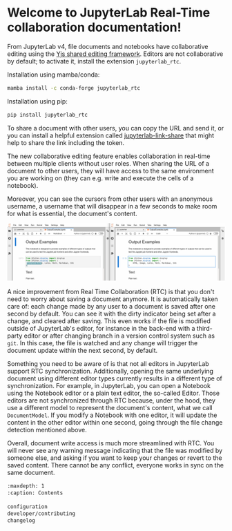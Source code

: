 <!--
jupyter-ydoc documentation master file, created by
sphinx-quickstart on Wed Nov 23 12:45:39 2022.
You can adapt this file completely to your liking, but it should at least
contain the root `toctree` directive.
-->

# Welcome to JupyterLab Real-Time collaboration documentation!


From JupyterLab v4, file documents and notebooks have collaborative
editing using the [Yjs shared editing framework](https://github.com/yjs/yjs).
Editors are not collaborative by default; to activate it, install the extension
`jupyterlab_rtc`.

Installation using mamba/conda:

```sh
mamba install -c conda-forge jupyterlab_rtc
```

Installation using pip:

```sh
pip install jupyterlab_rtc
```

To share a document with other users, you can copy the URL and send it, or you
can install a helpful extension called
[jupyterlab-link-share](https://github.com/jupyterlab-contrib/jupyterlab-link-share)
that might help to share the link including the token.

The new collaborative editing feature enables collaboration in real-time
between multiple clients without user roles. When sharing the URL of a
document to other users, they will have access to the same environment you
are working on (they can e.g. write and execute the cells of a notebook).

Moreover, you can see the cursors from other users with an anonymous
username, a username that will disappear in a few seconds to make room
for what is essential, the document's content.

![Shared cursors](images/rtc_shared_cursors.png)

A nice improvement from Real Time Collaboration (RTC) is that you don't need to worry
about saving a document anymore. It is automatically taken care of: each change made by
any user to a document is saved after one second by default. You can see it with the dirty indicator
being set after a change, and cleared after saving. This even works if the file is modified
outside of JupyterLab's editor, for instance in the back-end with a third-party editor or
after changing branch in a version control system such as `git`. In this case, the file is
watched and any change will trigger the document update within the next second, by default.

Something you need to be aware of is that not all editors in JupyterLab support RTC
synchronization. Additionally, opening the same underlying document using different editor
types currently results in a different type of synchronization.
For example, in JupyterLab, you can open a Notebook using the Notebook
editor or a plain text editor, the so-called Editor. Those editors are
not synchronized through RTC because, under the hood, they use a different model to
represent the document's content, what we call `DocumentModel`. If you
modify a Notebook with one editor, it will update the content in the other editor within
one second, going through the file change detection mentioned above.

Overall, document write access is much more streamlined with RTC. You will never see any warning
message indicating that the file was modified by someone else, and asking if you want to keep
your changes or revert to the saved content. There cannot be any conflict, everyone works in sync
on the same document.


```{toctree}
:maxdepth: 1
:caption: Contents

configuration
developer/contributing
changelog
```
